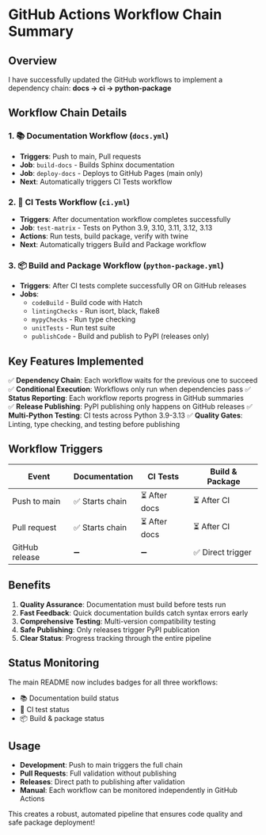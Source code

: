 # GitHub Actions Workflow Chain Summary

## Overview

I have successfully updated the GitHub workflows to implement a dependency chain: **docs → ci → python-package**

## Workflow Chain Details

### 1. 📚 Documentation Workflow (`docs.yml`)
- **Triggers**: Push to main, Pull requests
- **Job**: `build-docs` - Builds Sphinx documentation
- **Job**: `deploy-docs` - Deploys to GitHub Pages (main only)
- **Next**: Automatically triggers CI Tests workflow

### 2. 🧪 CI Tests Workflow (`ci.yml`)
- **Triggers**: After documentation workflow completes successfully
- **Job**: `test-matrix` - Tests on Python 3.9, 3.10, 3.11, 3.12, 3.13
- **Actions**: Run tests, build package, verify with twine
- **Next**: Automatically triggers Build and Package workflow

### 3. 📦 Build and Package Workflow (`python-package.yml`)  
- **Triggers**: After CI tests complete successfully OR on GitHub releases
- **Jobs**:
  - `codeBuild` - Build code with Hatch
  - `lintingChecks` - Run isort, black, flake8
  - `mypyChecks` - Run type checking
  - `unitTests` - Run test suite
  - `publishCode` - Build and publish to PyPI (releases only)

## Key Features Implemented

✅ **Dependency Chain**: Each workflow waits for the previous one to succeed
✅ **Conditional Execution**: Workflows only run when dependencies pass
✅ **Status Reporting**: Each workflow reports progress in GitHub summaries  
✅ **Release Publishing**: PyPI publishing only happens on GitHub releases
✅ **Multi-Python Testing**: CI tests across Python 3.9-3.13
✅ **Quality Gates**: Linting, type checking, and testing before publishing

## Workflow Triggers

| Event | Documentation | CI Tests | Build & Package |
|-------|---------------|----------|-----------------|
| Push to main | ✅ Starts chain | ⏳ After docs | ⏳ After CI |
| Pull request | ✅ Starts chain | ⏳ After docs | ⏳ After CI |
| GitHub release | ➖ | ➖ | ✅ Direct trigger |

## Benefits

1. **Quality Assurance**: Documentation must build before tests run
2. **Fast Feedback**: Quick documentation builds catch syntax errors early
3. **Comprehensive Testing**: Multi-version compatibility testing
4. **Safe Publishing**: Only releases trigger PyPI publication
5. **Clear Status**: Progress tracking through the entire pipeline

## Status Monitoring

The main README now includes badges for all three workflows:
- 📚 Documentation build status
- 🧪 CI test status  
- 📦 Build & package status

## Usage

- **Development**: Push to main triggers the full chain
- **Pull Requests**: Full validation without publishing
- **Releases**: Direct path to publishing after validation
- **Manual**: Each workflow can be monitored independently in GitHub Actions

This creates a robust, automated pipeline that ensures code quality and safe package deployment!
